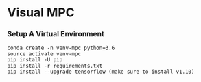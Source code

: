 Visual MPC
==========
### Setup A Virtual Environment
```
conda create -n venv-mpc python=3.6
source activate venv-mpc
pip install -U pip
pip install -r requirements.txt
pip install --upgrade tensorflow (make sure to install v1.10)
